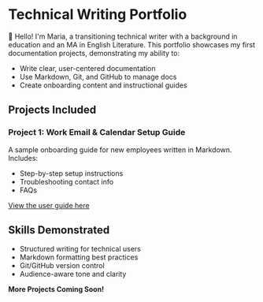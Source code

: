 # Technical Writing Portfolio

👋 Hello! I'm Maria, a transitioning technical writer with a background in education and an MA in English Literature. This portfolio showcases my first documentation projects, demonstrating my ability to:

- Write clear, user-centered documentation
- Use Markdown, Git, and GitHub to manage docs
- Create onboarding content and instructional guides

## Projects Included

### Project 1: Work Email & Calendar Setup Guide
A sample onboarding guide for new employees written in Markdown. Includes:
- Step-by-step setup instructions
- Troubleshooting contact info
- FAQs

[View the user guide here](Technical%20Writing%20Portfolio/Project-1-User%20Guide)  

## Skills Demonstrated

- Structured writing for technical users
- Markdown formatting best practices
- Git/GitHub version control
- Audience-aware tone and clarity

__More Projects Coming Soon!__
